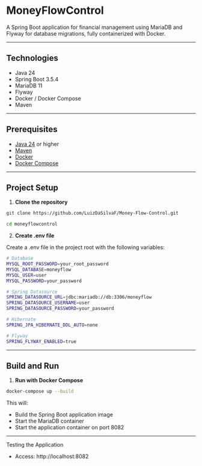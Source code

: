# MoneyFlowControl

A Spring Boot application for financial management using MariaDB and Flyway for database migrations, fully containerized with Docker.

---

## Technologies

- Java 24
- Spring Boot 3.5.4
- MariaDB 11
- Flyway
- Docker / Docker Compose
- Maven

---

## Prerequisites

- [Java 24](https://www.oracle.com/java/technologies/javase/jdk24-archive-downloads.html) or higher
- [Maven](https://maven.apache.org/download.cgi)
- [Docker](https://www.docker.com/get-started)
- [Docker Compose](https://docs.docker.com/compose/install/)

---

## Project Setup

1. **Clone the repository**

```bash
git clone https://github.com/LuizDaSilvaF/Money-Flow-Control.git
```
```bash
cd moneyflowcontrol
```
2. **Create .env file**

Create a .env file in the project root with the following variables:

```bash
# Database
MYSQL_ROOT_PASSWORD=your_root_password
MYSQL_DATABASE=moneyflow
MYSQL_USER=user
MYSQL_PASSWORD=your_password

# Spring Datasource
SPRING_DATASOURCE_URL=jdbc:mariadb://db:3306/moneyflow
SPRING_DATASOURCE_USERNAME=user
SPRING_DATASOURCE_PASSWORD=your_password

# Hibernate
SPRING_JPA_HIBERNATE_DDL_AUTO=none

# Flyway
SPRING_FLYWAY_ENABLED=true
```

---

## Build and Run
1. **Run with Docker Compose**

```bash
docker-compose up --build
```
This will:

* Build the Spring Boot application image
* Start the MariaDB container
* Start the application container on port 8082
---
Testing the Application
* Access: http://localhost:8082
